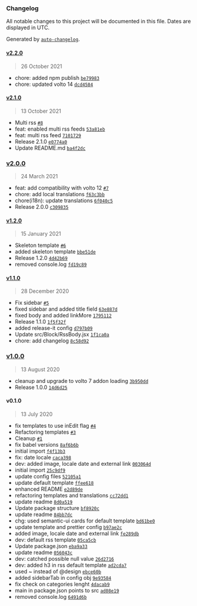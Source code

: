 ### Changelog

All notable changes to this project will be documented in this file. Dates are displayed in UTC.

Generated by [`auto-changelog`](https://github.com/CookPete/auto-changelog).

#### [v2.2.0](https://github.com/RedTurtle/volto-rss-block/compare/v2.1.0...v2.2.0)

> 26 October 2021

- chore: added npm publish [`be79983`](https://github.com/RedTurtle/volto-rss-block/commit/be799831e485104b2865b7cb8ed18881d6972785)
- chore: updated volto 14 [`dcd4584`](https://github.com/RedTurtle/volto-rss-block/commit/dcd45847a85c0a52828bcb093f948ac217b407ee)

#### [v2.1.0](https://github.com/RedTurtle/volto-rss-block/compare/v2.0.0...v2.1.0)

> 13 October 2021

- Multi rss [`#8`](https://github.com/RedTurtle/volto-rss-block/pull/8)
- feat: enabled multi rss feeds [`53a81eb`](https://github.com/RedTurtle/volto-rss-block/commit/53a81eb3d1940d74f2e9d9d8b9f37dd709a4ba56)
- feat: multi rss feed [`7101729`](https://github.com/RedTurtle/volto-rss-block/commit/71017290fc9b875b356237a2743b46870704cce0)
- Release 2.1.0 [`e0774a0`](https://github.com/RedTurtle/volto-rss-block/commit/e0774a0802fbab3842fbfa09fbf5b34361810ea5)
- Update README.md [`ba4f2dc`](https://github.com/RedTurtle/volto-rss-block/commit/ba4f2dc200eb5ee1c79d2be63a5512b358d41dd8)

### [v2.0.0](https://github.com/RedTurtle/volto-rss-block/compare/v1.2.0...v2.0.0)

> 24 March 2021

- feat: add compatibility with volto 12 [`#7`](https://github.com/RedTurtle/volto-rss-block/pull/7)
- chore: add local translations [`f63c3bb`](https://github.com/RedTurtle/volto-rss-block/commit/f63c3bb09d3b74671c2c76110f21c941864e2db1)
- chore(i18n): update translations [`6f040c5`](https://github.com/RedTurtle/volto-rss-block/commit/6f040c578d5a900597d13ff20a388e7383a15108)
- Release 2.0.0 [`c309835`](https://github.com/RedTurtle/volto-rss-block/commit/c309835bf876e1ccb9fd3f6b07906ff10c2560c9)

#### [v1.2.0](https://github.com/RedTurtle/volto-rss-block/compare/v1.1.0...v1.2.0)

> 15 January 2021

- Skeleton template [`#6`](https://github.com/RedTurtle/volto-rss-block/pull/6)
- added skeleton template [`bbe51de`](https://github.com/RedTurtle/volto-rss-block/commit/bbe51de6b59c1d0a5606195cb80d6f278a173851)
- Release 1.2.0 [`4d42b69`](https://github.com/RedTurtle/volto-rss-block/commit/4d42b69359f0cd327e5b66d748051d714ec63910)
- removed console.log [`fd19c89`](https://github.com/RedTurtle/volto-rss-block/commit/fd19c892bd96729cfd736cee1eef90d7ee61f987)

#### [v1.1.0](https://github.com/RedTurtle/volto-rss-block/compare/v1.0.0...v1.1.0)

> 28 December 2020

- Fix sidebar [`#5`](https://github.com/RedTurtle/volto-rss-block/pull/5)
- fixed sidebar and added title field [`63e887d`](https://github.com/RedTurtle/volto-rss-block/commit/63e887d2764597e0a8b1742bb5b4817e5f450ebe)
- fixed body and added linkMore [`1795112`](https://github.com/RedTurtle/volto-rss-block/commit/1795112a7d0b3ed19a6713d1deec6fb09fea1146)
- Release 1.1.0 [`1f5f32f`](https://github.com/RedTurtle/volto-rss-block/commit/1f5f32f29e72a07162919a883531e570c0fde3fd)
- added release-it config [`d797b09`](https://github.com/RedTurtle/volto-rss-block/commit/d797b09345f7ff5aa93031fb6a024e6003d940a2)
- Update src/Block/RssBody.jsx [`1f1ca0a`](https://github.com/RedTurtle/volto-rss-block/commit/1f1ca0a3c1daa8cff1a1748d4e667681f47b53a4)
- chore: add changelog [`8c58d92`](https://github.com/RedTurtle/volto-rss-block/commit/8c58d920facffb414e3e54969dc3f7328d4e2ca5)

### [v1.0.0](https://github.com/RedTurtle/volto-rss-block/compare/v0.1.0...v1.0.0)

> 13 August 2020

- cleanup and upgrade to volto 7 addon loading [`3b950dd`](https://github.com/RedTurtle/volto-rss-block/commit/3b950dd78290ace0441085e0426cc23602e5beaa)
- Release 1.0.0 [`14d6d25`](https://github.com/RedTurtle/volto-rss-block/commit/14d6d25a5eab6c7dd60be1aff6bfc9a2b44eefb7)

#### v0.1.0

> 13 July 2020

- fix templates to use inEdit flag [`#4`](https://github.com/RedTurtle/volto-rss-block/pull/4)
- Refactoring templates [`#3`](https://github.com/RedTurtle/volto-rss-block/pull/3)
- Cleanup [`#1`](https://github.com/RedTurtle/volto-rss-block/pull/1)
- fix babel versions [`8af6b6b`](https://github.com/RedTurtle/volto-rss-block/commit/8af6b6b546e43937dd6f46a33e9bb9a2ce3e10cd)
- initial import [`f4f13b3`](https://github.com/RedTurtle/volto-rss-block/commit/f4f13b391a435aab72cc9b4a0a028f2efa1e4bec)
- fix: date locale [`caca398`](https://github.com/RedTurtle/volto-rss-block/commit/caca398b7768c4ce8ad10cfe956e7d481a84d749)
- dev: added image, locale date and external link [`003064d`](https://github.com/RedTurtle/volto-rss-block/commit/003064d47888951476ddee3e27fe6dceecc01e0a)
- initial import [`25c9df9`](https://github.com/RedTurtle/volto-rss-block/commit/25c9df97db0ced893644d89f4ee56d1061ee095c)
- update config files [`52105a1`](https://github.com/RedTurtle/volto-rss-block/commit/52105a13e1339ec39fb986bbe69c63ed67d09af0)
- update default template [`ffee618`](https://github.com/RedTurtle/volto-rss-block/commit/ffee618e473bf7f57560dee464d1529e2f41c960)
- enhanced README [`e2d89de`](https://github.com/RedTurtle/volto-rss-block/commit/e2d89debccfa924f249895b6a59b2c1775b1a147)
- refactoring templates and translations [`cc72dd1`](https://github.com/RedTurtle/volto-rss-block/commit/cc72dd189fd97906e5e76ad89f7269028a72b9be)
- update readme [`8d0a519`](https://github.com/RedTurtle/volto-rss-block/commit/8d0a51918e334211c52226574c7f2aa1bddc39da)
- Update package structure [`bf8920c`](https://github.com/RedTurtle/volto-rss-block/commit/bf8920c67edd503f6fa8dd40767eccaad8e6fd23)
- update readme [`84bb7dc`](https://github.com/RedTurtle/volto-rss-block/commit/84bb7dcb1dfe7ce905831ce42685863f75034b76)
- chg: used semantic-ui cards for default template [`bd61be0`](https://github.com/RedTurtle/volto-rss-block/commit/bd61be0e1a82e95bf31b585937ed54dadab48cc0)
- update template and prettier config [`b97ae2c`](https://github.com/RedTurtle/volto-rss-block/commit/b97ae2c2e164865bb4fdbbd08d4a8e74142b28b4)
- added image, locale date and external link [`fe289db`](https://github.com/RedTurtle/volto-rss-block/commit/fe289db20d9d3e9056f115ce2e9331de8c28d20c)
- dev: default rss template [`05ca5cb`](https://github.com/RedTurtle/volto-rss-block/commit/05ca5cb5cb3dd31f4db150a7d8a6a1801698c4a6)
- Update package.json [`eba9a33`](https://github.com/RedTurtle/volto-rss-block/commit/eba9a339d769a38bcd04a85091d19eca8ebf5d96)
- update readme [`056043c`](https://github.com/RedTurtle/volto-rss-block/commit/056043c905177448881c8047f9509b8b2624f59e)
- dev: catched possible null value [`26d2716`](https://github.com/RedTurtle/volto-rss-block/commit/26d2716a196ed998c9d33eff808bd2c59d93e375)
- dev: added h3 in rss default template [`ad2cda7`](https://github.com/RedTurtle/volto-rss-block/commit/ad2cda75e21a5701d706ab2f4bfbda3ad26d4216)
- used ~ instead of @design [`ebce60b`](https://github.com/RedTurtle/volto-rss-block/commit/ebce60ba9e3506de6662a958b7ccd3bb9e6e539e)
- added sidebarTab in config obj [`9e93584`](https://github.com/RedTurtle/volto-rss-block/commit/9e9358486a76b46daf34c779604f61d4fea5b2d9)
- fix check on categories lenght [`4dacab9`](https://github.com/RedTurtle/volto-rss-block/commit/4dacab97370ae69ea4f965fa66a8cc01141b7b11)
- main in package.json points to src [`ad08e19`](https://github.com/RedTurtle/volto-rss-block/commit/ad08e193e9d26c9ccfa19138aee0e22e10544f4c)
- removed console.log [`6491d6b`](https://github.com/RedTurtle/volto-rss-block/commit/6491d6b8cc5ba3444b91788bdba1e3627a6ba450)
